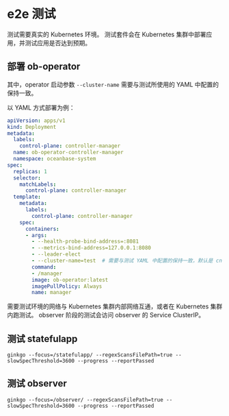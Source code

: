 # e2e 测试

测试需要真实的 Kubernetes 环境。
测试套件会在 Kubernetes 集群中部署应用，并测试应用是否达到预期。

## 部署 ob-operator

其中，operator 启动参数 `--cluster-name` 需要与测试所使用的 YAML 中配置的保持一致。

以 YAML 方式部署为例：

```yaml
apiVersion: apps/v1
kind: Deployment
metadata:
  labels:
    control-plane: controller-manager
  name: ob-operator-controller-manager
  namespace: oceanbase-system
spec:
  replicas: 1
  selector:
    matchLabels:
      control-plane: controller-manager
  template:
    metadata:
      labels:
        control-plane: controller-manager
    spec:
      containers:
      - args:
        - --health-probe-bind-address=:8081
        - --metrics-bind-address=127.0.0.1:8080
        - --leader-elect
        - --cluster-name=test  # 需要与测试 YAML 中配置的保持一致，默认是 cn
        command:
        - /manager
        image: ob-operator:latest
        imagePullPolicy: Always
        name: manager
```

需要测试环境的网络与 Kubernetes 集群内部网络互通，或者在 Kubernetes 集群内跑测试。
observer 阶段的测试会访问 observer 的 Service ClusterIP。

## 测试 statefulapp

```
ginkgo --focus=/statefulapp/ --regexScansFilePath=true --slowSpecThreshold=3600 --progress --reportPassed
```

## 测试 observer

```
ginkgo --focus=/observer/ --regexScansFilePath=true --slowSpecThreshold=3600 --progress --reportPassed
```
